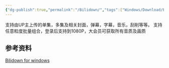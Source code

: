 ```yaml
---
{"dg-publish":true,"permalink":"/Bilidown/","tags":["Windows/Download/Bilibili","bilibili"],"noteIcon":""}
---
```



支持由UP主上传的单集，多集及相关封面，弹幕，字幕，音乐，刮削等等。
支持任意粒度批量组合，登录后支持到1080P，大会员可获取所有音质及画质

## 参考资料
[Bilidown for windows](https://zhouql.vip/bilibili/pc/)
